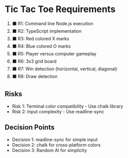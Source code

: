 # Tic Tac Toe Requirements

1. ⬛ R1: Command line Node.js execution
2. ⬛ R2: TypeScript implementation
3. ⬛ R3: Red colored X marks
4. ⬛ R4: Blue colored O marks
5. ⬛ R5: Player versus computer gameplay
6. ⬛ R6: 3x3 grid board
7. ⬛ R7: Win detection (horizontal, vertical, diagonal)
8. ⬛ R8: Draw detection

## Risks

- Risk 1: Terminal color compatibility - Use chalk library
- Risk 2: Input complexity - Use readline-sync

## Decision Points

- Decision 1: readline-sync for simple input
- Decision 2: chalk for cross-platform colors
- Decision 3: Random AI for simplicity